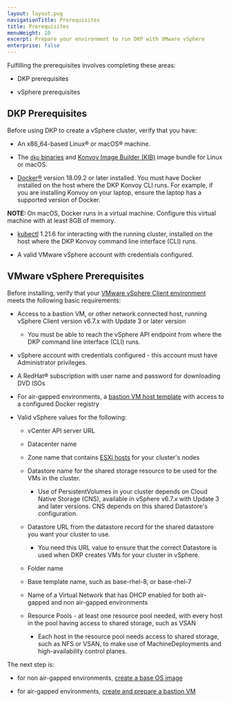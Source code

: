 ```yaml
---
layout: layout.pug
navigationTitle: Prerequisites
title: Prerequisites
menuWeight: 10
excerpt: Prepare your environment to run DKP with VMware vSphere
enterprise: false
---
```


Fulfilling the prerequisites involves completing these areas:

-   DKP prerequisites

-   vSphere prerequisites

## DKP Prerequisites

Before using DKP to create a vSphere cluster, verify that you have:

-   An x86_64-based Linux&reg; or macOS&reg; machine.

-   The [`dkp` binaries][dkp-download] and [Konvoy Image Builder (KIB)][kib-bundle] image bundle for Linux or macOS.

-   [Docker&reg;][install_docker] version 18.09.2 or later installed.
  You must have Docker installed on the host where the DKP Konvoy CLI runs. For example, if you are installing Konvoy on your laptop, ensure the laptop has a supported version of Docker.

<p class="message--note"><strong>NOTE: </strong>On macOS, Docker runs in a virtual machine. Configure this virtual machine with at least 8GB of memory.</strong></p>

-   [kubectl][install_kubectl] 1.21.6 for interacting with the running cluster, installed on the host where the DKP Konvoy command line interface (CLI) runs.

-   A valid VMware vSphere account with credentials configured.

## VMware vSphere Prerequisites

Before installing, verify that your [VMware vSphere Client environment][vsphere-vm-administration] meets the following basic requirements:

-   Access to a bastion VM, or other network connected host, running vSphere Client version v6.7.x with Update 3 or later version

    - You must be able to reach the vSphere API endpoint from where the DKP command line interface (CLI) runs.

-   vSphere account with credentials configured - this account must have Administrator privileges.

-   A RedHat&reg; subscription with user name and password for downloading DVD ISOs

-   For air-gapped environments, a [bastion VM host template][create-bastion-vm] with access to a configured Docker registry

-   Valid vSphere values for the following:

    -   vCenter API server URL

    -   Datacenter name

    -   Zone name that contains [ESXi hosts][vmware-esxi-hosts] for your cluster's nodes

    -   Datastore name for the shared storage resource to be used for the VMs in the cluster.

        - Use of PersistentVolumes in your cluster depends on Cloud Native Storage (CNS), available in vSphere v6.7.x with Update 3 and later versions. CNS depends on this shared Datastore's configuration.

    -   Datastore URL from the datastore record for the shared datastore you want your cluster to use.

        - You need this URL value to ensure that the correct Datastore is used when DKP creates VMs for your cluster in vSphere.

    -   Folder name

    -   Base template name, such as base-rhel-8, or base-rhel-7

    -   Name of a Virtual Network that has DHCP enabled for both air-gapped and non air-gapped environments

    -   Resource Pools - at least one resource pool needed, with every host in the pool having access to shared storage, such as VSAN

        - Each host in the resource pool needs access to shared storage, such as NFS or VSAN, to make use of MachineDeployments and high-availability control planes.

The next step is:

-   for non air-gapped environments, [create a base OS image][create-base-os-image]

-   for air-gapped environments, [create and prepare a bastion VM][create-bastion-vm]

[create-base-os-image]: ../create-base-os-image/
[create-bastion-vm]: ../air-gapped/create-bastion-vm
[dkp-download]: ../../../download
[install_docker]: https://docs.docker.com/get-docker/
[install_kubectl]: https://kubernetes.io/docs/tasks/tools/#kubectl
[kib-bundle]: ../../../image-builder
[vmware-esxi-hosts]: https://docs.vmware.com/en/VMware-vSphere/7.0/com.vmware.esxi.install.doc/GUID-B2F01BF5-078A-4C7E-B505-5DFFED0B8C38.html
[vsphere-vm-administration]: https://docs.vmware.com/en/VMware-vSphere/6.7/com.vmware.vsphere.vm_admin.doc/GUID-55238059-912E-411F-A0E9-A7A536972A91.html
